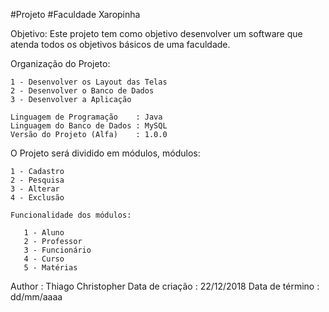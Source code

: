#Projeto
#Faculdade Xaropinha

   Objetivo: Este projeto tem como objetivo desenvolver um software que atenda todos os objetivos básicos de uma faculdade.

   Organização do Projeto:
   	
	1 - Desenvolver os Layout das Telas
	2 - Desenvolver o Banco de Dados
	3 - Desenvolver a Aplicação

	Linguagem de Programação	: Java
	Linguagem do Banco de Dados	: MySQL
	Versão do Projeto (Alfa)	: 1.0.0

   O Projeto será dividido em módulos, módulos:
	
	1 - Cadastro
	2 - Pesquisa
	3 - Alterar
	4 - Exclusão

	Funcionalidade dos módulos:
		
	   1 - Aluno
	   2 - Professor
	   3 - Funcionário
	   4 - Curso
	   5 - Matérias

   Author		: Thiago Christopher
   Data de criação	: 22/12/2018
   Data de término	: dd/mm/aaaa

